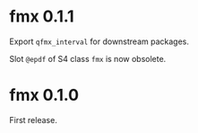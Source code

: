 # fmx 0.1.1
Export `qfmx_interval` for downstream packages.

Slot `@epdf` of  S4 class `fmx` is now obsolete.

# fmx 0.1.0
First release.
